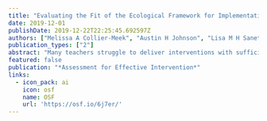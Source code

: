 ```yaml
---
title: "Evaluating the Fit of the Ecological Framework for Implementation Variables"
date: 2019-12-01
publishDate: 2019-12-22T22:25:45.692597Z
authors: ["Melissa A Collier-Meek", "Austin H Johnson", "Lisa M H Sanetti"]
publication_types: ["2"]
abstract: "Many teachers struggle to deliver interventions with sufficient treatment integrity, perhaps due to implementation variables that mediate or moderate treatment integrity. Potential implementation variables have frequently been conceptualized in ecological frameworks, including the intervention, implementer, organization, and external environmental levels. Although the ecological framework is a useful organizational tool, a measure aligned with this model of implementation variables has not yet been developed. This article describes the development of the Assessment of Ecological Implementation Influences (AEII), a measure to evaluate implementation variables across ecological levels. Exploratory factor analyses were conducted to evaluate to what extent responses on the AEII reflect the hypothesized ecological factor structure. The model of variables from the intervention to external environment level was not reflected within the factor structure here. Rather, factors emerged that were not previously accounted for in the implementation variables literature. Implications for future research on the measurement of treatment integrity and implementation variables are described."
featured: false
publication: "*Assessment for Effective Intervention*"
links:
  - icon_pack: ai
    icon: osf
    name: OSF
    url: 'https://osf.io/6j7er/'
---
```

